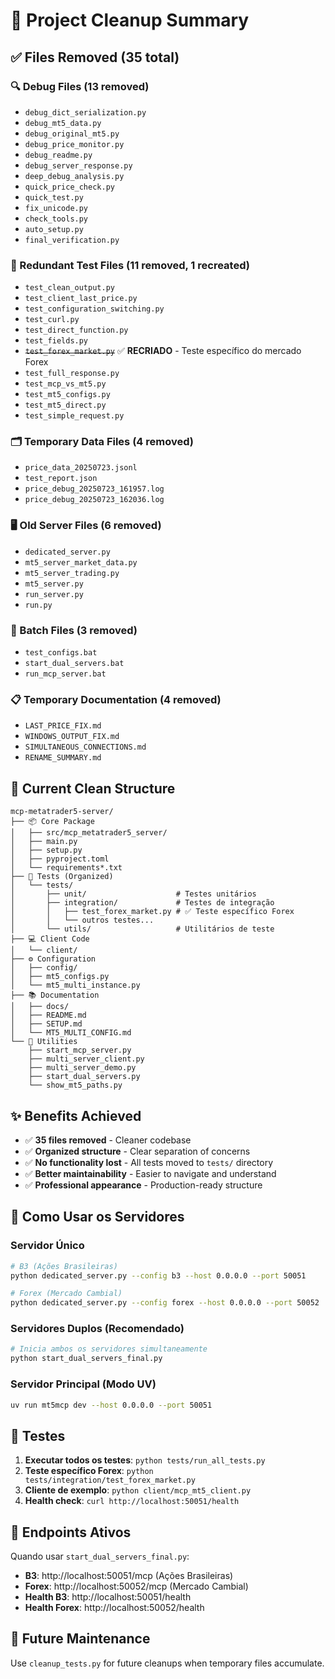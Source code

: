 # 🧹 Project Cleanup Summary

## ✅ Files Removed (35 total)

### 🔍 Debug Files (13 removed)
- `debug_dict_serialization.py`
- `debug_mt5_data.py`
- `debug_original_mt5.py`
- `debug_price_monitor.py`
- `debug_readme.py`
- `debug_server_response.py`
- `deep_debug_analysis.py`
- `quick_price_check.py`
- `quick_test.py`
- `fix_unicode.py`
- `check_tools.py`
- `auto_setup.py`
- `final_verification.py`

### 🧪 Redundant Test Files (11 removed, 1 recreated)
- `test_clean_output.py`
- `test_client_last_price.py`
- `test_configuration_switching.py`
- `test_curl.py`
- `test_direct_function.py`
- `test_fields.py`
- ~~`test_forex_market.py`~~ ✅ **RECRIADO** - Teste específico do mercado Forex
- `test_full_response.py`
- `test_mcp_vs_mt5.py`
- `test_mt5_configs.py`
- `test_mt5_direct.py`
- `test_simple_request.py`

### 🗂️ Temporary Data Files (4 removed)
- `price_data_20250723.jsonl`
- `test_report.json`
- `price_debug_20250723_161957.log`
- `price_debug_20250723_162036.log`

### 🖥️ Old Server Files (6 removed)
- `dedicated_server.py`
- `mt5_server_market_data.py`
- `mt5_server_trading.py`
- `mt5_server.py`
- `run_server.py`
- `run.py`

### 📄 Batch Files (3 removed)
- `test_configs.bat`
- `start_dual_servers.bat`
- `run_mcp_server.bat`

### 📋 Temporary Documentation (4 removed)
- `LAST_PRICE_FIX.md`
- `WINDOWS_OUTPUT_FIX.md`
- `SIMULTANEOUS_CONNECTIONS.md`
- `RENAME_SUMMARY.md`

## 📁 Current Clean Structure

```
mcp-metatrader5-server/
├── 📦 Core Package
│   ├── src/mcp_metatrader5_server/
│   ├── main.py
│   ├── setup.py
│   ├── pyproject.toml
│   └── requirements*.txt
├── 🧪 Tests (Organized)
│   └── tests/
│       ├── unit/                    # Testes unitários
│       ├── integration/             # Testes de integração
│       │   ├── test_forex_market.py # ✅ Teste específico Forex
│       │   └── outros testes...
│       └── utils/                   # Utilitários de teste
├── 💻 Client Code
│   └── client/
├── ⚙️ Configuration
│   ├── config/
│   ├── mt5_configs.py
│   └── mt5_multi_instance.py
├── 📚 Documentation
│   ├── docs/
│   ├── README.md
│   ├── SETUP.md
│   └── MT5_MULTI_CONFIG.md
└── 🚀 Utilities
    ├── start_mcp_server.py
    ├── multi_server_client.py
    ├── multi_server_demo.py
    ├── start_dual_servers.py
    └── show_mt5_paths.py
```

## ✨ Benefits Achieved

- ✅ **35 files removed** - Cleaner codebase
- ✅ **Organized structure** - Clear separation of concerns
- ✅ **No functionality lost** - All tests moved to `tests/` directory
- ✅ **Better maintainability** - Easier to navigate and understand
- ✅ **Professional appearance** - Production-ready structure

## 🚀 Como Usar os Servidores

### Servidor Único
```bash
# B3 (Ações Brasileiras)
python dedicated_server.py --config b3 --host 0.0.0.0 --port 50051

# Forex (Mercado Cambial)  
python dedicated_server.py --config forex --host 0.0.0.0 --port 50052
```

### Servidores Duplos (Recomendado)
```bash
# Inicia ambos os servidores simultaneamente
python start_dual_servers_final.py
```

### Servidor Principal (Modo UV)
```bash
uv run mt5mcp dev --host 0.0.0.0 --port 50051
```

## 🧪 Testes

1. **Executar todos os testes**: `python tests/run_all_tests.py`
2. **Teste específico Forex**: `python tests/integration/test_forex_market.py`
3. **Cliente de exemplo**: `python client/mcp_mt5_client.py`
4. **Health check**: `curl http://localhost:50051/health`

## 🎯 Endpoints Ativos

Quando usar `start_dual_servers_final.py`:
- **B3**: http://localhost:50051/mcp (Ações Brasileiras)
- **Forex**: http://localhost:50052/mcp (Mercado Cambial)
- **Health B3**: http://localhost:50051/health  
- **Health Forex**: http://localhost:50052/health

## 🧹 Future Maintenance

Use `cleanup_tests.py` for future cleanups when temporary files accumulate.
